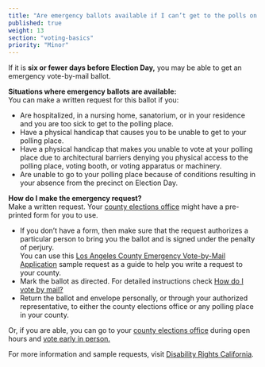 ```yaml
---
title: "Are emergency ballots available if I can’t get to the polls on Election Day?"
published: true
weight: 13
section: "voting-basics"
priority: "Minor"
---
```


If it is **six or fewer days before Election Day,** you may be able to get an emergency vote-by-mail ballot.  

**Situations where emergency ballots are available:**  
You can make a written request for this ballot if you:  
- Are hospitalized, in a nursing home, sanatorium, or in your residence and you are too sick to get to the polling place.
- Have a physical handicap that causes you to be unable to get to your polling place.
- Have a physical handicap that makes you unable to vote at your polling place due to architectural barriers denying you physical access to the polling place, voting booth, or voting apparatus or machinery.
- Are unable to go to your polling place because of conditions resulting in your absence from the precinct on Election Day.

**How do I make the emergency request?**  
Make a written request. Your [county elections office](#section-election-office-contact) might have a pre-printed form for you to use.  
- If you don’t have a form, then make sure that the request authorizes a particular person to bring you the ballot and is signed under the penalty of perjury.  
	You can use this [Los Angeles County Emergency Vote-by-Mail Application](https://www.lavote.net/documents/emergency-vote-by-mail-application.pdf) sample request as a guide to help you write a request to your county.
- Mark the ballot as directed. For detailed instructions check [How do I vote by mail?](#menu-item-vote-by-mail)  
- Return the ballot and envelope personally, or through your authorized representative, to either the county elections office or any polling place in your county.  

Or, if you are able, you can go to your [county elections office](#section-election-office-contact) during open hours and [vote early in person.](#menu-item-vote-early-in-person)  

For more information and sample requests, visit [Disability Rights California](https://www.disabilityrightsca.org/system/files/file-attachments/541701.pdf).


